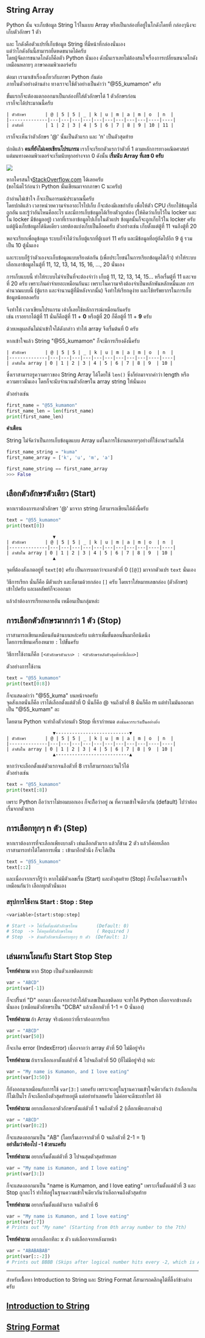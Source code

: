 ## String Array
Python นั้น จะเก็บข้อมูล String ไว้ในแบบ Array หรือเป็นกล่องที่อยู่ในโกดังโดยที่ กล่องๆนึงจะเก็บตัวอักษร 1 ตัว 

และ โกดังคือตัวแปรที่เก็บข้อมูล String ที่มีหน้าที่กล่องนั่นเอง<br>
แต่ว่าโกดังอันนี้สามารถยืดหดขนาดได้ครับ <br> โดยผู้จัดการขนาดโกดังก็คือตัว Python นั่นเอง
ดังนั้นเราเลยไม่ต้องสนใจเรื่องการเปลี่ยนขนาดโกดัง เหมือนหลายๆ ภาษาคอมพิวเตอร์ครับ

ต่อมา เรามาเข้าเรื่องเกี่ยวกับภาษา Python กันต่อ<br>
ภายในตัวอย่างด้านล่าง ทางเราจะใช้ตัวอย่างเป็นคำว่า "@55_kumamon" ครับ

ขั้นแรกก็จะต้องแตกออกมาเป็นกล่องที่ใส่ตัวอักษรได้ 1 ตัวอักษรก่อน<br>
เราก็จะได้ประมาณนี้ครับ
```
| ตัวอักษร       | @ | 5 | 5 | _ | k | u | m | a | m | o  | n  |
|--------------|---|---|---|---|---|---|---|---|---|----|----|
| ลำดับที่        | 1 | 2 | 3 | 4 | 5 | 6 | 7 | 8 | 9 | 10 | 11 |
```

เราก็จะเห็นว่าตัวอักษร '@' นั้นเป็นตัวแรก และ 'n' เป็นตัวสุดท้าย

ปกติแล้ว **คนที่ยังไม่เคยเขียนโปรแกรม** เราก็จะเรียกตัวแรกว่าตัวที่ 1 ตามหลักการทางคณิตศาสตร์<br>
แต่มนทางคอมพิวเตอร์จะเริ่มนับทุกอย่างจาก 0 ดังนั้น **เรื่มนับ Array ที่เลข 0 ครับ**

![](https://i.redd.it/iwnqgrrbls5z.png)

หากใครสนใจ[StackOverflow.com](https://stackoverflow.com/questions/7320686/why-does-the-indexing-start-with-zero-in-c) ได้เลยครับ<br>(ขอโน้ตไว้ก่อนว่า Python นั้นเขียนมาจากภาษา C นะครับ)

ถ้าอ่านไม่เข้าใจ ก็จะเป็นอารมณ์ประมาณนี้ครับ<br>
โดยปกติแล้ว เวลาหน่วยความจำเอาอะไรไปเก็บ ก็จะต้องมีเลขกำกับ เพื่อให้ตัว CPU เรียกใช้ข้อมูลได้ถูกอัน และรู้ว่าอันไหนคืออะไร และมีการเก็บข้อมูลได้เรียงตัวถูกต้อง (ให้คิดว่าเก็บไว้ใน locker และใน locker มีข้อมูลอยู่) เวลาที่เราเอาข้อมูลไปเก็บในตัวแปร ข้อมูลนั้นก็จะถูกเก็บไว้ใน locker ครับ แต่ตู้นึงเก็บข้อมูลได้นิดเดียว เลยต้องแบ่งเก็บเป็นล็อคครับ ตัวอย่างเช่น เก็บตั้งแต่ตู้ที่ 11 จนถึงตู้ที่ 20

พอจะเรียกเพื่อดูข้อมูล ระบบก็จำได้ว่าเก็บตู้แรกที่ตู้เบอร์ 11 ครับ และมีข้อมูลที่อยู่ถัดไปอีก 9 ตู้ รวมเป็น 10 ตู้นั่นเอง

และระบบก็รู้ว่าตัวเองจะเก็บข้อมูลแบบเรียงต่อกัน (เพื่อประโยชน์ในการเรียกข้อมูลได้เร็ว) ทำให้ระบบเลือกเอาข้อมูลในตู้ที่ 11, 12, 13, 14, 15, 16, ..., 20 นั่นเอง

การเก็บแบบนี้ ทำให้ระบบไม่จำเป็นที่จะต้องจำว่า เก็บตู้ 11, 12, 13, 14, 15... หรือเรื่มตู้ที่ 11 และจบที่ 20 ครับ เพราะกินค่าจำเยอะเหมือนกันนะ เพราะในความจริงต้องจำเป็นหลักพันหลักหมื่นเลย การคำนวณแบบนี้ (ตู้แรก และจำนวนตู้ที่มีหลังจากนั้น) จึงทำให้เรียกดูง่าย และใช้ทรัพยากรในการเก็บข้อมูลน้อยลงครับ

จึงทำให้ เวลาเขียนโปรแกรม เค้าก็เลยใช้หลักการณ์เหมือนกันครับ <br>
เช่น เราอยากได้ตู้ที่ 11 นั่นก็คือตู้ที่ 11 + **0** หรือตู้ที่ 20 ก็คือตู้ที่ 11 + **9** ครับ

ด้วยเหตุผลอันไม่น่าเข้าใจได้ดังกล่าว ทำให้ array จึงเรื่มต้นที่ 0 ครับ

หากเข้าใจแล้ว String "@55_kumamon" ก็จะมีการเรียงดังนี้ครับ
```
| ตัวอักษร       | @ | 5 | 5 | _ | k | u | m | a | m | o  | n  |
|--------------|---|---|---|---|---|---|---|---|---|----|----|
| ลำดับใน array | 0 | 1 | 2 | 3 | 4 | 5 | 6 | 7 | 8 | 9  | 10 |
```

ซึ่งเราสามารถรูความยาวของ String Array ได้โดยใช้ `len()` ซึ่งก็ย่อมาจากคำว่า length หรือความยาวนั่นเอง โดยก็จะนับจำนวนตัวอักษรใน array string ให้นั่นเอง

ตัวอย่างเช่น

```python
first_name = "@55_kumamon"
first_name_len = len(first_name)
print(first_name_len)
```

 **คำเตือน**

String ไม่จัดว่าเป็นการเก็บข้อมูลแบบ Array แต่ในการใช้งานหลายๆอย่างที่ใช้งานร่วมกันได้
```python
first_name_string = "kuma"
first_name_array = ['k', 'u', 'm', 'a']

first_name_string == first_name_array
>>> False
```

## เลือกตัวอักษรตัวเดียว (Start)
หากเราต้องการเอาตัวอักษร '@' มาจาก string ก็สามารถเขียนได้ดังนี้ครับ
```python
text = "@55_kumamon"
print(text[0])
```

```
                 ▼
| ตัวอักษร       | @ | 5 | 5 | _ | k | u | m | a | m | o  | n  |
|--------------|---|---|---|---|---|---|---|---|---|----|----|
| ลำดับใน array | 0 | 1 | 2 | 3 | 4 | 5 | 6 | 7 | 8 | 9  | 10 |
                 ▲
```

จุดที่ต้องสังเกตอยู่ที่ `text[0]` ครับ เป็นการบอกว่าจะเอาตัวที่ 0 (`[@]`) มาจากตัวแปร `text` นั่นเอง

วิธีการเรียก นั่นก็คือ มีตัวแปร และก็ตามด้วยกล่อง `[]` ครับ โดยเราใส่หมายเลขกล่อง (ตัวอักษร) เข้าไปครับ และผลลัพท์ก็จะออกมา

แล้วถ้าต้องการเรียกหลายอัน เหมือนเป็นกลุ่มหล่ะ

## การเลือกตัวอักษรมากกว่า 1 ตัว (Stop)
เราสามารถเขียนเหมือนอันด้านบนหล่ะครับ แต่เราเพื่มขั้นตอนขึ้นมาอีกนิดนึง<br>
โดยการเขียนเครื่องหมาย `:` ไปขั้นครับ

วิธีการใช้งานก็คือ `[<ตัวอักษรตัวแรก> : <ตัวอักษรหลังตัวสุดท้ายที่เลือก>]`


ตัวอย่างการใช้งาน
```python
text = "@55_kumamon"
print(text[0:8])
```
ก็จะแสดงคำว่า "@55_kuma" บนหน้าจอครับ<br>
จุดสังเกตนั่นก็คือ เราได้เลือกตั้งแต่ตัวที่ 0 นั่นก็คือ @ จนถึงตัวที่ 8 นั่นก็คือ m แต่ทำไมมันออกมาเป็น "@55_kumam" ละ

โดยตาม Python จะทำถึงตัวก่อนตัว Stop ที่เรากำหนด `ดังนั้นควรระวังเป็นอย่างยิ่ง`

```
                 ▼---------------------------▼
| ตัวอักษร       | @ | 5 | 5 | _ | k | u | m | a | m | o  | n  |
|--------------|---|---|---|---|---|---|---|---|---|----|----|
| ลำดับใน array | 0 | 1 | 2 | 3 | 4 | 5 | 6 | 7 | 8 | 9  | 10 |
                 ▲---------------------------▲
```

หากว่าจะเลือกตั้งแต่ตัวแรกจนถึงตัวที่ 8 เราก็สามารถละเว้นไว้ได้<br>
ตัวอย่างเช่น
```python
text = "@55_kumamon"
print(text[:8])
```
เพราะ Python ถือว่าเราไม่ยอมบอกเอง ก็จะถึือว่าอยู่ ณ ที่ความเข้าใจเดียวกัน (default) ไปว่าต้องเรื่มจากตัวแรก

## การเลือกทุกๆ n ตัว (Step)
หากเราต้องการที่จะเลือกเพียงบางตัว เช่นเลือกตัวแรก แล้วก็ข้าม 2 ตัว แล้วก็ค่อยเลือก<br>
เราสามารถทำได้โดยการเพื่ม `:` เข้ามาอีกตัวนึง ก็จะได้เป็น
```python
text = "@55_kumamon"
text[::2]
```

และเนื่องจากเราก็รู้ว่า หากไม่มีตัวเลขเรื่ม (Start) และตัวสุดท้าย (Stop) ก็จะถือในความเข้าใจเหมือนกันว่า เลือกทุกตัวนั่นเอง

### สรุปการใช้งาน Start : Stop : Step
```python
<variable>[start:stop:step]

# Start -> ให้เรื่มตั้งแต่ตัวอักษรไหน       (Default: 0)
# Stop  -> ให้หยุดที่ตัวอักษรไหน         ( Required )
# Step  -> ข้ามตัวอักษรเมื่อครบทุกๆ n ตัว  (Default: 1)
```

## เล่นผานโผนกับ Start Stop Step
**โจทย์คำถาม** หาก Stop เป็นตัวเลขติดลบหล่ะ
```python
var = "ABCD"
print(var[-1]) 
```
ก็จะปรี้นท์ "D" ออกมา เนื่องจากว่าถ้าใส่ตัวเลขเป็นเลขติดลบ จะทำให้ Python เลือกจากข้างหลังนั่นเอง (เหมือนตัวอักษรเป็น "DCBA" แล้วเลือกตัวที่ 1-1 = 0 นั่นเอง)

**โจทย์คำถาม** ถ้า Array จริงน้อยกว่าที่เราต้องการเรียก
```python
var = "ABCD"
print(var[50]) 
```
ก็จะเกิด error (IndexError) เนื่องจากว่า array ตัวที่ 50 ไม่มีอยู่จริง

**โจทย์คำถาม** ถ้าเราเลือกเอาตั้งแต่ตัวที่ 4 ไปจนถึงตัวที่ 50 (ที่ไม่มีอยู่จริง) หล่ะ
```python
var = "My name is Kumamon, and I love eating"
print(var[3:50]) 
```
ก็ยังออกมาเหมือนกับการใช้ `var[3:]` เลยครับ เพราะจะอยู่ในฐานความเข้าใจเดียวกันว่า ถ้าเลือกเกินก็ไม่เป็นไร ก็จะเลือกถึงตัวสุดท้ายอยู่ดี แต่อย่าทำเลยครับ ไม่ค่อยจะดีซะเท่าไหร่ อิอิ

**โจทย์คำถาม** อยากเลือกเอาตัวอักษรตั้งแต่ตัวที่ 1 จนถึงตัวที่ 2 (เลือกเพียงบางช่วง)
```python
var = "ABCD"
print(var[0:2])
```
ก็จะแสดงออกมาเป็น "AB" (โดยเรื่มเอาจากตัวที่ 0 จนถึงตัวที่ 2-1 = 1)<br>
**อย่าลืมว่าต้องไป -1 ด้วยนะครับ**

**โจทย์คำถาม** อยากเรื่มตั้งแต่ตัวที่ 3 ไปจนสุดตัวสุดท้ายเลย
```python
var = "My name is Kumamon, and I love eating"
print(var[3:])
```
ก็จะแสดงออกมาเป็น "name is Kumamon, and I love eating" เพราะเรื่มตั้งแต่ตัวที่ 3 และ Stop ถูกละไว้ ทำให้อยู่ในฐานความเข้าใจเดียวกันว่าเลือกจนถึงตัวสุดท้าย

**โจทย์คำถาม** อยากเรื่มตั้งแต่ตัวแรก จนถึงตัวที่ 6
```python
var = "My name is Kumamon, and I love eating"
print(var[:7])
# Prints out "My name" (Starting from 0th array number to the 7th)
```

**โจทย์คำถาม** อยากเลือกทีละ x ตัว แต่เลือกจากหลังมาหน้า
```python
var = "ABABABAB"
print(var[::-2])
# Prints out BBBB (Skips after logical number hits every -2, which is A)
```

---

สำหรับเนื้้อหา Introduction to String และ String Format ก็สามารถคลิกดูได้ที่ลี้งก์ข้างล่างครับ
## [Introduction to String](Python/String/)
## [String Format](Python/String/Format/)

